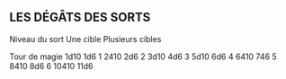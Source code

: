 ## LES DÉGÂTS DES SORTS


Niveau du sort Une cible Plusieurs cibles

Tour de magie 1d10 1d6
1 2410 2d6
2 3d10 4d6
3 5d10 6d6
4 6410 746
5 8410 8d6
6 10410 11d6